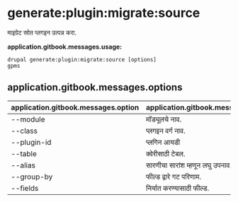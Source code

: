 # generate:plugin:migrate:source
माइग्रेट स्रोत प्लगइन उत्पन्न करा.

**application.gitbook.messages.usage:**
```
drupal generate:plugin:migrate:source [options]
gpms
```

## application.gitbook.messages.options
application.gitbook.messages.option | application.gitbook.messages.details
-------|-------------
--module | मॉड्यूलचे नाव.
--class | प्लगइन वर्ग नाव.
--plugin-id | प्लगिन आयडी
--table | क्वेरीसाठी टेबल.
--alias | सारणीचा सारांश म्हणून लघु उपनाव.
--group-by | फील्ड द्वारे गट परिणाम.
--fields | निर्यात करण्यासाठी फील्ड.
